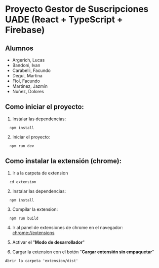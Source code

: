 # Proyecto Gestor de Suscripciones UADE (React + TypeScript + Firebase)

## Alumnos
- Argerich, Lucas
- Bandoni, Ivan
- Carabelli, Facundo
- Degui, Martina
- Fiol, Facundo
- Martinez, Jazmín
- Nuñez, Dolores

## Como iniciar el proyecto:
1. Instalar las dependencias:
```shell
  npm install
```
2. Iniciar el proyecto:
```shell
  npm run dev
```

## Como instalar la extensión (chrome):
1. Ir a la carpeta de extension
```shell
  cd extension
```
2. Instalar las dependencias:
```shell
  npm install
```
3. Compilar la extension:
```shell
  npm run build
```
4. Ir al panel de extensiones de chrome en el navegador:
[chrome://extensions](chrome://extensions)

5. Activar el "**Modo de desarrollador**"

6. Cargar la extension con el botón "**Cargar extensión sin empaquetar**"
```
Abrir la carpeta 'extension/dist'
```

